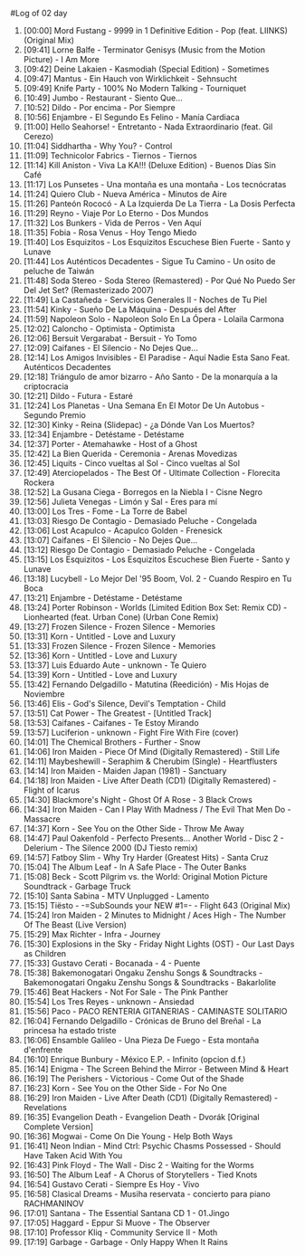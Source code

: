 #Log of 02 day

1. [00:00] Mord Fustang - 9999 in 1 Definitive Edition - Pop (feat. LIINKS) (Original Mix)
1. [09:41] Lorne Balfe - Terminator Genisys (Music from the Motion Picture) - I Am More
1. [09:42] Deine Lakaien - Kasmodiah (Special Edition) - Sometimes
1. [09:47] Mantus - Ein Hauch von Wirklichkeit - Sehnsucht
1. [09:49] Knife Party - 100% No Modern Talking - Tourniquet
1. [10:49] Jumbo - Restaurant - Siento Que...
1. [10:52] Dildo - Por encima - Por Siempre
1. [10:56] Enjambre - El Segundo Es Felino - Manía Cardiaca
1. [11:00] Hello Seahorse! - Entretanto - Nada Extraordinario (feat. Gil Cerezo)
1. [11:04] Siddhartha - Why You? - Control
1. [11:09] Technicolor Fabrics - Tiernos - Tiernos
1. [11:14] Kill Aniston - Viva La KA!!! (Deluxe Edition) - Buenos Días Sin Café
1. [11:17] Los Punsetes - Una montaña es una montaña - Los tecnócratas
1. [11:24] Quiero Club - Nueva América - Minutos de Aire
1. [11:26] Panteón Rococó - A La Izquierda De La Tierra - La Dosis Perfecta
1. [11:29] Reyno - Viaje Por Lo Eterno - Dos Mundos
1. [11:32] Los Bunkers - Vida de Perros - Ven Aquí
1. [11:35] Fobia - Rosa Venus - Hoy Tengo Miedo
1. [11:40] Los Esquizitos - Los Esquizitos Escuchese Bien Fuerte - Santo y Lunave
1. [11:44] Los Auténticos Decadentes - Sigue Tu Camino - Un osito de peluche de Taiwán
1. [11:48] Soda Stereo - Soda Stereo (Remastered) - Por Qué No Puedo Ser Del Jet Set? (Remasterizado 2007)
1. [11:49] La Castañeda - Servicios Generales II - Noches de Tu Piel
1. [11:54] Kinky - Sueño De La Máquina - Después del After
1. [11:59] Napoleon Solo - Napoleon Solo En La Ópera - Lolaila Carmona
1. [12:02] Caloncho - Optimista - Optimista
1. [12:06] Bersuit Vergarabat - Bersuit - Yo Tomo
1. [12:09] Caifanes - El Silencio - No Dejes Que...
1. [12:14] Los Amigos Invisibles - El Paradise - Aquí Nadie Esta Sano Feat. Auténticos Decadentes
1. [12:18] Triángulo de amor bizarro - Año Santo - De la monarquía a la criptocracia
1. [12:21] Dildo - Futura - Estaré
1. [12:24] Los Planetas - Una Semana En El Motor De Un Autobus - Segundo Premio
1. [12:30] Kinky - Reina (Slidepac) - ¿a Dónde Van Los Muertos?
1. [12:34] Enjambre - Detéstame - Detéstame
1. [12:37] Porter - Atemahawke - Host of a Ghost
1. [12:42] La Bien Querida - Ceremonia - Arenas Movedizas
1. [12:45] Liquits - Cinco vueltas al Sol - Cinco vueltas al Sol
1. [12:49] Aterciopelados - The Best Of - Ultimate Collection - Florecita Rockera
1. [12:52] La Gusana Ciega - Borregos en la Niebla I - Cisne Negro
1. [12:56] Julieta Venegas - Limón y Sal - Eres para mí
1. [13:00] Los Tres - Fome - La Torre de Babel
1. [13:03] Riesgo De Contagio - Demasiado Peluche - Congelada
1. [13:06] Lost Acapulco - Acapulco Golden - Frenesick
1. [13:07] Caifanes - El Silencio - No Dejes Que...
1. [13:12] Riesgo De Contagio - Demasiado Peluche - Congelada
1. [13:15] Los Esquizitos - Los Esquizitos Escuchese Bien Fuerte - Santo y Lunave
1. [13:18] Lucybell - Lo Mejor Del '95 Boom, Vol. 2 - Cuando Respiro en Tu Boca
1. [13:21] Enjambre - Detéstame - Detéstame
1. [13:24] Porter Robinson - Worlds (Limited Edition Box Set: Remix CD) - Lionhearted (feat. Urban Cone) (Urban Cone Remix)
1. [13:27] Frozen Silence - Frozen Silence - Memories
1. [13:31] Korn - Untitled - Love and Luxury
1. [13:33] Frozen Silence - Frozen Silence - Memories
1. [13:36] Korn - Untitled - Love and Luxury
1. [13:37] Luis Eduardo Aute - unknown - Te Quiero
1. [13:39] Korn - Untitled - Love and Luxury
1. [13:42] Fernando Delgadillo - Matutina (Reedición) - Mis Hojas de Noviembre
1. [13:46] Elis - God's Silence, Devil's Temptation - Child
1. [13:51] Cat Power - The Greatest - [Untitled Track]
1. [13:53] Caifanes - Caifanes - Te Estoy Mirando
1. [13:57] Luciferion - unknown - Fight Fire With Fire (cover)
1. [14:01] The Chemical Brothers - Further - Snow
1. [14:06] Iron Maiden - Piece Of Mind (Digitally Remastered) - Still Life
1. [14:11] Maybeshewill - Seraphim & Cherubim (Single) - Heartflusters
1. [14:14] Iron Maiden - Maiden Japan (1981) - Sanctuary
1. [14:18] Iron Maiden - Live After Death (CD1) (Digitally Remastered) - Flight of Icarus
1. [14:30] Blackmore's Night - Ghost Of A Rose - 3 Black Crows
1. [14:34] Iron Maiden - Can I Play With Madness / The Evil That Men Do - Massacre
1. [14:37] Korn - See You on the Other Side - Throw Me Away
1. [14:47] Paul Oakenfold - Perfecto Presents... Another World - Disc 2 - Delerium - The Silence 2000 (DJ Tiesto remix)
1. [14:57] Fatboy Slim - Why Try Harder (Greatest Hits) - Santa Cruz
1. [15:04] The Album Leaf - In A Safe Place - The Outer Banks
1. [15:08] Beck - Scott Pilgrim vs. the World: Original Motion Picture Soundtrack - Garbage Truck
1. [15:10] Santa Sabina - MTV Unplugged - Lamento
1. [15:15] Tiësto - -=SubSounds your NEW #1=- - Flight 643 (Original Mix)
1. [15:24] Iron Maiden - 2 Minutes to Midnight / Aces High - The Number Of The Beast (Live Version)
1. [15:29] Max Richter - Infra - Journey
1. [15:30] Explosions in the Sky - Friday Night Lights (OST) - Our Last Days as Children
1. [15:33] Gustavo Cerati - Bocanada - 4 - Puente
1. [15:38] Bakemonogatari Ongaku Zenshu Songs & Soundtracks - Bakemonogatari Ongaku Zenshu Songs & Soundtracks - Bakarlolite
1. [15:46] Beat Hackers - Not For Sale - The Pink Panther
1. [15:54] Los Tres Reyes - unknown - Ansiedad
1. [15:56] Paco - PACO RENTERIA GITANERIAS - CAMINASTE SOLITARIO
1. [16:04] Fernando Delgadillo - Crónicas de Bruno del Breñal - La princesa ha estado triste
1. [16:06] Ensamble Galileo - Una Pieza De Fuego - Esta montaña d'enfrente
1. [16:10] Enrique Bunbury - México E.P. - Infinito (opcion d.f.)
1. [16:14] Enigma - The Screen Behind the Mirror - Between Mind & Heart
1. [16:19] The Perishers - Victorious - Come Out of the Shade
1. [16:23] Korn - See You on the Other Side - For No One
1. [16:29] Iron Maiden - Live After Death (CD1) (Digitally Remastered) - Revelations
1. [16:35] Evangelion Death - Evangelion Death - Dvorák [Original Complete Version]
1. [16:36] Mogwai - Come On Die Young - Help Both Ways
1. [16:41] Neon Indian - Mind Ctrl: Psychic Chasms Possessed - Should Have Taken Acid With You
1. [16:43] Pink Floyd - The Wall - Disc 2 - Waiting for the Worms
1. [16:50] The Album Leaf - A Chorus of Storytellers - Tied Knots
1. [16:54] Gustavo Cerati - Siempre Es Hoy - Vivo
1. [16:58] Clasical Dreams - Musiha reservata - concierto para piano RACHMANINOV
1. [17:01] Santana - The Essential Santana CD 1 - 01.Jingo
1. [17:05] Haggard - Eppur Si Muove - The Observer
1. [17:10] Professor Kliq - Community Service II - Moth
1. [17:19] Garbage - Garbage - Only Happy When It Rains
